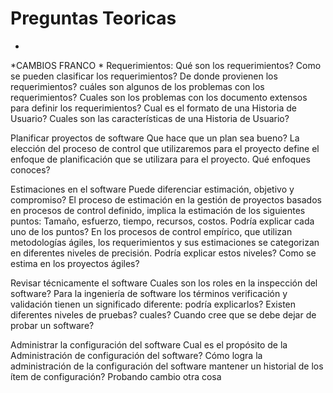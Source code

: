 # Preguntas Teoricas
*
*CAMBIOS FRANCO 
*
Requerimientos:
Qué son los requerimientos?
Como se pueden clasificar los requerimientos?
De donde provienen los requerimientos?
cuáles son algunos de los problemas con los requerimientos?
Cuales son los problemas con los documento extensos para definir los requerimientos?
Cual es el formato de una Historia de Usuario?
Cuales son las características de una Historia de Usuario?

Planificar proyectos de software
Que hace que un plan sea bueno?
La elección del proceso de control que utilizaremos para el proyecto define el enfoque de planificación que se utilizara para el proyecto. Qué enfoques conoces?

Estimaciones en el software
Puede diferenciar estimación, objetivo y compromiso?
El proceso de estimación en la gestión de proyectos basados en procesos de control definido, implica la estimación de los siguientes puntos:
Tamaño, esfuerzo, tiempo, recursos, costos.
Podría explicar cada uno de los puntos?
En los procesos de control empírico, que utilizan metodologías ágiles, los requerimientos y sus estimaciones se categorizan en diferentes niveles de precisión. Podría explicar estos niveles?
Como se estima en los proyectos ágiles?

Revisar técnicamente el software
Cuales son los roles en la inspección del software?
Para la ingeniería de software los términos verificación y validación tienen un significado diferente: podría explicarlos?
Existen diferentes niveles de pruebas? cuales?
Cuando cree que se debe dejar de probar un software?

Administrar la configuración del software
Cual es el propósito de la Administración de configuración del software?
Cómo logra la administración de la configuración del software mantener un historial de los ítem de configuración?
Probando cambio
otra cosa
